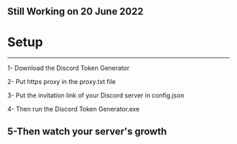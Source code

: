Still Working on 20 June 2022
--------------------------------------

# Setup

--------------------------------------

1- Download the Discord Token Generator


2- Put https proxy in the proxy.txt file


3- Put the invitation link of your Discord server in config.json


4- Then run the Discord Token Generator.exe


5-Then watch your server's growth
--------------------------------------
